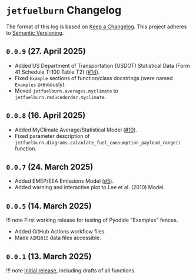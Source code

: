 # `jetfuelburn` Changelog

The format of this log is based on [Keep a Changelog](https://keepachangelog.com/en/1.0.0/).
This project adheres to [Semantic Versioning](https://semver.org/spec/v2.0.0.html).

## `0.0.9` (27. April 2025)

- Added US Department of Transportation (USDOT) Statistical Data (Form 41 Schedule T-100 Table T2) ([#14](https://github.com/sustainableaviation/jetfuelburn/issues/14)).
- Fixed `Example` sections of function/class docstrings (were named `Examples` previously).
- Moved `jetfuelburn.averages.myclimate` to `jetfuelburn.reducedorder.myclimate`.

## `0.0.8` (16. April 2025)

- Added MyClimate Average/Statistical Model ([#10](https://github.com/sustainableaviation/jetfuelburn/issues/10)).
- Fixed parameter description of `jetfuelburn.diagrams.calculate_fuel_consumption_payload_range()` function.

## `0.0.7` (24. March 2025)

- Added EMEP/EEA Emissions Model ([#5](https://github.com/sustainableaviation/jetfuelburn/issues/5)).
- Added warning and interactive plot to Lee et al. (2010) Model.

## `0.0.5` (14. March 2025)

!!! note
    First working release for testing of Pyodide "Examples" fences.

- Added GitHub Actions workflow files.
- Made `AIM2015` data files accessible.

## `0.0.1` (13. March 2025)

!!! note
    [Initial release](https://upload.wikimedia.org/wikipedia/en/4/4b/F111_Avalon_Airshow_2007_1.jpg), including drafts of all functions.

